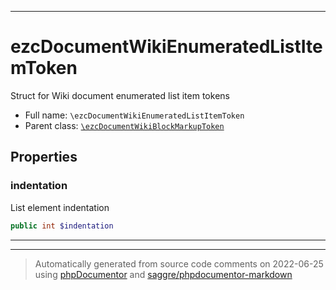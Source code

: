 ***

# ezcDocumentWikiEnumeratedListItemToken

Struct for Wiki document enumerated list item tokens



* Full name: `\ezcDocumentWikiEnumeratedListItemToken`
* Parent class: [`\ezcDocumentWikiBlockMarkupToken`](./ezcDocumentWikiBlockMarkupToken.md)



## Properties


### indentation

List element indentation

```php
public int $indentation
```






***



***
> Automatically generated from source code comments on 2022-06-25 using [phpDocumentor](http://www.phpdoc.org/) and [saggre/phpdocumentor-markdown](https://github.com/Saggre/phpDocumentor-markdown)
